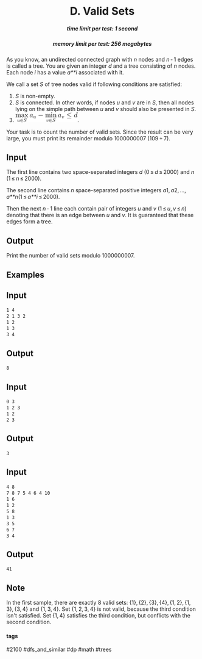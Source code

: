 <h1 style='text-align: center;'> D. Valid Sets</h1>

<h5 style='text-align: center;'>time limit per test: 1 second</h5>
<h5 style='text-align: center;'>memory limit per test: 256 megabytes</h5>

As you know, an undirected connected graph with *n* nodes and *n* - 1 edges is called a tree. You are given an integer *d* and a tree consisting of *n* nodes. Each node *i* has a value *a**i* associated with it.

We call a set *S* of tree nodes valid if following conditions are satisfied:

1. *S* is non-empty.
2. *S* is connected. In other words, if nodes *u* and *v* are in *S*, then all nodes lying on the simple path between *u* and *v* should also be presented in *S*.
3. ![](images/5acd8cc645f5fece13f02cc0731a39d266d64d5d.png).

Your task is to count the number of valid sets. Since the result can be very large, you must print its remainder modulo 1000000007 (109 + 7).

## Input

The first line contains two space-separated integers *d* (0 ≤ *d* ≤ 2000) and *n* (1 ≤ *n* ≤ 2000).

The second line contains *n* space-separated positive integers *a*1, *a*2, ..., *a**n*(1 ≤ *a**i* ≤ 2000).

Then the next *n* - 1 line each contain pair of integers *u* and *v* (1 ≤ *u*, *v* ≤ *n*) denoting that there is an edge between *u* and *v*. It is guaranteed that these edges form a tree.

## Output

Print the number of valid sets modulo 1000000007.

## Examples

## Input


```
1 4  
2 1 3 2  
1 2  
1 3  
3 4  

```
## Output


```
8  

```
## Input


```
0 3  
1 2 3  
1 2  
2 3  

```
## Output


```
3  

```
## Input


```
4 8  
7 8 7 5 4 6 4 10  
1 6  
1 2  
5 8  
1 3  
3 5  
6 7  
3 4  

```
## Output


```
41  

```
## Note

In the first sample, there are exactly 8 valid sets: {1}, {2}, {3}, {4}, {1, 2}, {1, 3}, {3, 4} and {1, 3, 4}. Set {1, 2, 3, 4} is not valid, because the third condition isn't satisfied. Set {1, 4} satisfies the third condition, but conflicts with the second condition.



#### tags 

#2100 #dfs_and_similar #dp #math #trees 